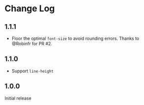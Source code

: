 # Change Log

## 1.1.1

* Floor the optimal `font-size` to avoid rounding errors. Thanks to @Robinfr for PR #2.

## 1.1.0

* Support `line-height`

## 1.0.0

Initial release
